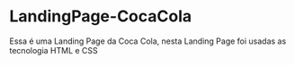 # LandingPage-CocaCola
Essa é uma Landing Page  da Coca Cola, nesta Landing Page foi usadas as tecnologia  HTML e CSS 
